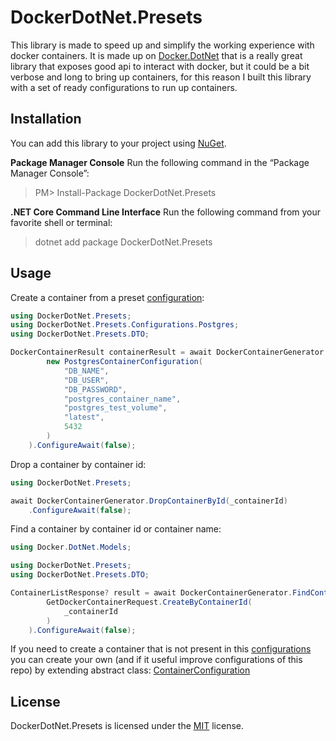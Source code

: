 # DockerDotNet.Presets

This library is made to speed up and simplify the working experience with docker containers.
It is made up on [Docker.DotNet](https://github.com/dotnet/Docker.DotNet) that is a really great library that exposes good api to interact with docker,
but it could be a bit verbose and long to bring up containers, for this reason I built this library with a set of ready configurations to run up containers.

## Installation
You can add this library to your project using [NuGet](https://www.nuget.org/packages/DockerDotNet.Presets/).

**Package Manager Console**
Run the following command in the “Package Manager Console”:

> PM> Install-Package DockerDotNet.Presets

**.NET Core Command Line Interface**
Run the following command from your favorite shell or terminal:

> dotnet add package DockerDotNet.Presets

## Usage

Create a container from a preset [configuration](https://github.com/VincenzoCarlino/DockerDotNet.Presets/tree/master/src/DockerDotNet.Presets/Configurations):

```csharp
using DockerDotNet.Presets;
using DockerDotNet.Presets.Configurations.Postgres;
using DockerDotNet.Presets.DTO;

DockerContainerResult containerResult = await DockerContainerGenerator.CreateContainerAsync(
        new PostgresContainerConfiguration(
            "DB_NAME",
            "DB_USER",
            "DB_PASSWORD",
            "postgres_container_name",
            "postgres_test_volume",
            "latest",
            5432
        )
    ).ConfigureAwait(false);
```

Drop a container by container id:

```csharp
using DockerDotNet.Presets;

await DockerContainerGenerator.DropContainerById(_containerId)
    .ConfigureAwait(false);
```

Find a container by container id or container name:

```csharp
using Docker.DotNet.Models;

using DockerDotNet.Presets;
using DockerDotNet.Presets.DTO;

ContainerListResponse? result = await DockerContainerGenerator.FindContainerAsync(
        GetDockerContainerRequest.CreateByContainerId(
            _containerId
        )
    ).ConfigureAwait(false);
```

If you need to create a container that is not present in this [configurations](https://github.com/VincenzoCarlino/DockerDotNet.Presets/tree/master/src/DockerDotNet.Presets/Configurations) you can create your own
(and if it useful improve configurations of this repo) by extending abstract class: [ContainerConfiguration](https://github.com/VincenzoCarlino/DockerDotNet.Presets/blob/master/src/DockerDotNet.Presets/Configurations/ContainerConfiguration.cs)

## License

DockerDotNet.Presets is licensed under the [MIT](https://github.com/VincenzoCarlino/DockerDotNet.Presets/blob/master/LICENSE.txt) license.